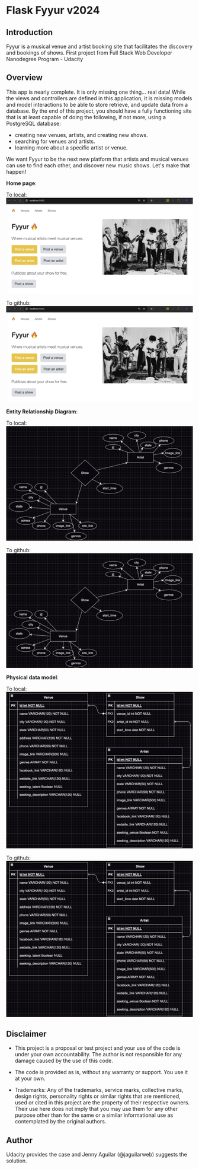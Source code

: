 # Flask Fyyur v2024

## Introduction
Fyyur is a musical venue and artist booking site that facilitates the discovery and bookings of shows. First project from Full Stack Web Developer Nanodegree Program - Udacity


## Overview
This app is nearly complete. It is only missing one thing… real data! While the views and controllers are defined in this application, it is missing models and model interactions to be able to store retrieve, and update data from a database. By the end of this project, you should have a fully functioning site that is at least capable of doing the following, if not more, using a PostgreSQL database:

- creating new venues, artists, and creating new shows.
- searching for venues and artists.
- learning more about a specific artist or venue.

We want Fyyur to be the next new platform that artists and musical venues can use to find each other, and discover new music shows. Let's make that happen!

**Home page**:

To local:
![imagen](/resources/home-page.png)

To github:
![imagen](https://github.com/jaguilarweb/flask-fyyur/blob/master/resources/home-page.png)

**Entity Relationship Diagram**:

To local:
![imagen](/resources/entidad_relacion.png)

To github:
![imagen](https://github.com/jaguilarweb/flask-fyyur/blob/master/resources/entidad_relacion.png)

**Physical data model**:

To local:
![imagen](/resources/modelo_fisico_datos.png)

To github:
![imagen](https://github.com/jaguilarweb/flask-fyyur/blob/master/resources/modelo_fisico_datos.png)

## Disclaimer

- This project is a proposal or test project and your use of the code is under your own accountability. The author is not responsible for any damage caused by the use of this code.

- The code is provided as is, without any warranty or support. You use it at your own.

- Trademarks: Any of the trademarks, service marks, collective marks, design rights, personality rights or similar rights that are mentioned, used or cited in this project are the property of their respective owners. Their use here does not imply that you may use them for any other purpose other than for the same or a similar informational use as contemplated by the original authors.


## Author

Udacity provides the case and Jenny Aguilar (@jaguilarweb) suggests the solution.